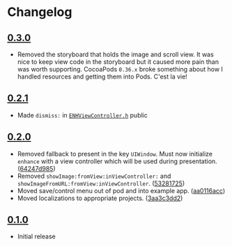 # Changelog

## [0.3.0](https://github.com/amco/enhance/releases/tag/0.2.1)

* Removed the storyboard that holds the image and scroll view. It was nice to keep view code in the storyboard but it caused more pain than was worth supporting. CocoaPods `0.36.x` broke something about how I handled resources and getting them into Pods. C'est la vie!

## [0.2.1](https://github.com/amco/enhance/releases/tag/0.2.1)

* Made `dismiss:` in [`ENHViewController.h`](https://github.com/amco/enhance/blob/653b817edd0d4ab623455dd503a52d3d4249062e/Pod/Classes/ENHViewController.h#L145) public

## [0.2.0](https://github.com/amco/enhance/releases/tag/0.2.0)

* Removed fallback to present in the key `UIWindow`. Must now initialize `enhance` with a view controller which will be used during presentation. ([64247d985](https://github.com/amco/enhance/commit/64247d9855448d39274651f7ea42863ba8b1bf56))
* Removed `showImage:fromView:inViewController:` and `showImageFromURL:fromView:inViewController`. ([53281725](https://github.com/amco/enhance/commit/5328172584614496c42b1b8141f1005df58cbbcc))
* Moved save/control menu out of pod and into example app. ([aa0116acc](https://github.com/amco/enhance/commit/aa0116accaabf31f111bebcd55db2c4ce2f67c37))
* Moved localizations to appropriate projects.
 ([3aa3c3dd2](https://github.com/amco/enhance/commit/3aa3c3dd2b11885108684876d20d01de711d2ea0))

## [0.1.0](https://github.com/amco/enhance/releases/tag/0.1.0)

* Initial release
